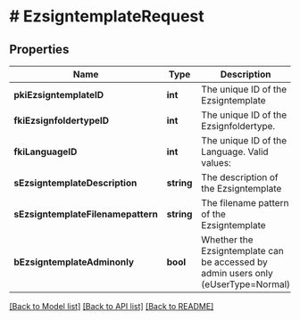 # # EzsigntemplateRequest

## Properties

Name | Type | Description | Notes
------------ | ------------- | ------------- | -------------
**pkiEzsigntemplateID** | **int** | The unique ID of the Ezsigntemplate | [optional]
**fkiEzsignfoldertypeID** | **int** | The unique ID of the Ezsignfoldertype. |
**fkiLanguageID** | **int** | The unique ID of the Language.  Valid values:  |Value|Description| |-|-| |1|French| |2|English| |
**sEzsigntemplateDescription** | **string** | The description of the Ezsigntemplate |
**sEzsigntemplateFilenamepattern** | **string** | The filename pattern of the Ezsigntemplate | [optional]
**bEzsigntemplateAdminonly** | **bool** | Whether the Ezsigntemplate can be accessed by admin users only (eUserType&#x3D;Normal) |

[[Back to Model list]](../../README.md#models) [[Back to API list]](../../README.md#endpoints) [[Back to README]](../../README.md)
